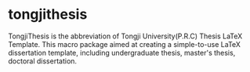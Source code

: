 tongjithesis
============

TongjiThesis is the abbreviation of Tongji University(P.R.C) Thesis LaTeX Template. This macro package aimed at creating a simple-to-use LaTeX dissertation template, including undergraduate thesis, master's thesis, doctoral dissertation.
